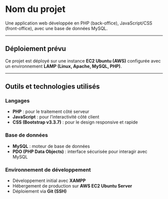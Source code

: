 # Nom du projet

Une application web développée en PHP (back-office), JavaScript/CSS (front-office), avec une base de données MySQL.

---

## Déploiement prévu

Ce projet est déployé sur une instance **EC2 Ubuntu (AWS)** configurée avec un environnement **LAMP (Linux, Apache, MySQL, PHP)**.

---

## Outils et technologies utilisés

### Langages
- **PHP** : pour le traitement côté serveur
- **JavaScript** : pour l’interactivité côté client
- **CSS (Bootstrap v3.3.7)** : pour le design responsive et rapide

### Base de données
- **MySQL** : moteur de base de données
- **PDO (PHP Data Objects)** : interface sécurisée pour interagir avec MySQL

### Environnement de développement
- Développement initial avec **XAMPP**
- Hébergement de production sur **AWS EC2 Ubuntu Server**
- Déploiement via **Git (SSH)**

